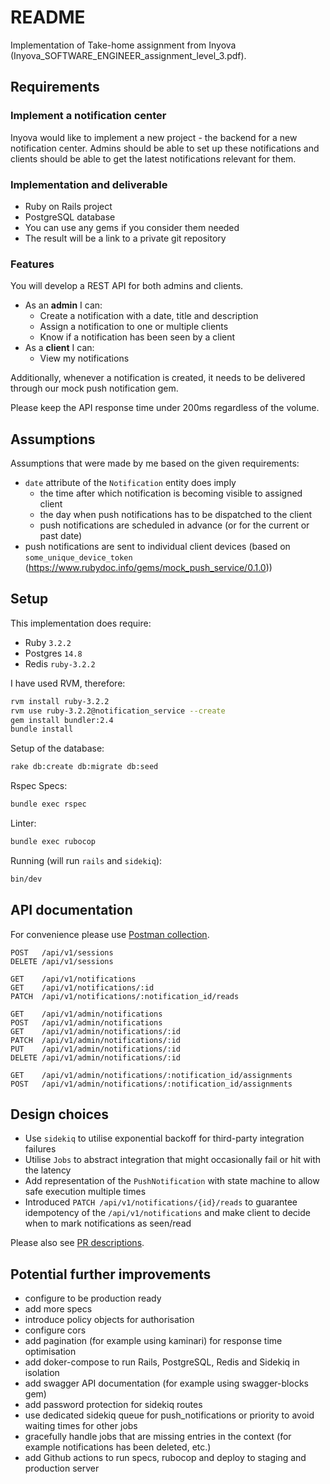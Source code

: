 # README

Implementation of Take-home assignment from Inyova (Inyova_SOFTWARE_ENGINEER_assignment_level_3.pdf).

## Requirements

### Implement a notification center

Inyova would like to implement a new project - the backend for a new notification center. Admins should be able
to set up these notifications and clients should be able to get the latest notifications relevant for them.

### Implementation and deliverable
- Ruby on Rails project
- PostgreSQL database
- You can use any gems if you consider them needed
- The result will be a link to a private git repository

### Features
You will develop a REST API for both admins and clients.
- As an **admin** I can:
  - Create a notification with a date, title and description
  - Assign a notification to one or multiple clients
  - Know if a notification has been seen by a client
- As a **client** I can:
  - View my notifications

Additionally, whenever a notification is created, it needs to be delivered through our mock push notification
gem.

Please keep the API response time under 200ms regardless of the volume.

## Assumptions

Assumptions that were made by me based on the given requirements:

- `date` attribute of the `Notification` entity does imply
    - the time after which notification is becoming visible to assigned client
    - the day when push notifications has to be dispatched to the client
    - push notifications are scheduled in advance (or for the current or past date)
- push notifications are sent to individual client devices (based on `some_unique_device_token` (https://www.rubydoc.info/gems/mock_push_service/0.1.0))

## Setup

This implementation does require:
- Ruby `3.2.2`
- Postgres `14.8`
- Redis `ruby-3.2.2`

I have used RVM, therefore:

```bash
rvm install ruby-3.2.2
rvm use ruby-3.2.2@notification_service --create
gem install bundler:2.4
bundle install
```

Setup of the database:
```bash
rake db:create db:migrate db:seed
```

Rspec Specs: 
```bash
bundle exec rspec 
```

Linter:
```bash
bundle exec rubocop 
```

Running (will run `rails` and `sidekiq`):
```bash
bin/dev
```

## API documentation

For convenience please use [Postman collection](https://github.com/coderxin/inyova_notification_service/blob/features/notification_reads/docs/Notification%20Service%20API.postman_collection.json). 

```
POST   /api/v1/sessions                                                                        
DELETE /api/v1/sessions   
                                                                     
GET    /api/v1/notifications                                                                   
GET    /api/v1/notifications/:id                                                               
PATCH  /api/v1/notifications/:notification_id/reads                                            
    
GET    /api/v1/admin/notifications                                                             
POST   /api/v1/admin/notifications                                                             
GET    /api/v1/admin/notifications/:id                                                         
PATCH  /api/v1/admin/notifications/:id                                                         
PUT    /api/v1/admin/notifications/:id                                                         
DELETE /api/v1/admin/notifications/:id                                                         

GET    /api/v1/admin/notifications/:notification_id/assignments                               
POST   /api/v1/admin/notifications/:notification_id/assignments
```

## Design choices

- Use `sidekiq` to utilise exponential backoff for third-party integration failures
- Utilise `Jobs` to abstract integration that might occasionally fail or hit with the latency
- Add representation of the `PushNotification` with state machine to allow safe execution multiple times
- Introduced `PATCH /api/v1/notifications/{id}/reads` to guarantee idempotency of the `/api/v1/notifications` and make client to decide when to mark notifications as seen/read

Please also see [PR descriptions](https://github.com/coderxin/inyova_notification_service/pulls?q=is%3Apr+is%3Aclosed).

## Potential further improvements

- configure to be production ready 
- add more specs
- introduce policy objects for authorisation
- configure cors
- add pagination (for example using kaminari) for response time optimisation
- add doker-compose to run Rails, PostgreSQL, Redis and Sidekiq in isolation
- add swagger API documentation (for example using swagger-blocks gem)
- add password protection for sidekiq routes
- use dedicated sidekiq queue for push_notifications or priority to avoid waiting times for other jobs
- gracefully handle jobs that are missing entries in the context (for example notifications has been deleted, etc.)
- add Github actions to run specs, rubocop and deploy to staging and production server
